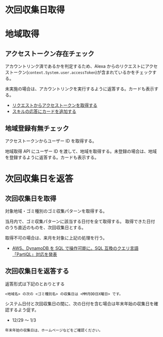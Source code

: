 # 次回収集日取得

# 地域取得

## アクセストークン存在チェック

アカウントリンク済であるかを判定するため、Alexa からのリクエストにアクセストークン(`context.System.user.accessToken`)が含まれているかをチェックする。

未実施の場合は、アカウントリンクを実行するように返答する。カードも表示する。

- [リクエストからアクセストークンを取得する](https://developer.amazon.com/ja-JP/docs/alexa/account-linking/add-account-linking-logic-custom-skill.html#get-token)
- [スキルの応答にカードを追加する](https://developer.amazon.com/ja-JP/docs/alexa/custom-skills/include-a-card-in-your-skills-response.html)

## 地域登録有無チェック

アクセストークンからユーザー ID を取得する。

地域取得 API にユーザー ID を渡して、地域を取得する。未登録の場合は、地域を登録するように返答する。カードも表示する。

# 次回収集日を返答

## 次回収集日を取得

対象地域・ゴミ種別のゴミ収集パターンを取得する。

当月内で、ゴミ収集パターンに該当する日付を全て取得する。
取得できた日付のうち直近のものを、次回収集日とする。

取得不可の場合は、来月を対象に上記の処理を行う。

- [AWS、DynamoDB を SQL で操作可能に。SQL 互換のクエリ言語「PartiQL」対応を発表](https://www.publickey1.jp/blog/20/awsdynamodbsqlsqlpartiql.html)

## 次回収集日を返答する

返答形式は下記のとおりとする

```
<地域名> の次の <ゴミ種別名> の収集日は <MM月DD日X曜日> です。
```

システム日付と次回収集日の間に、次の日付を含む場合は年末年始の収集日を確認するよう促す。

- 12/29 ～ 1/3

```
年末年始の収集日は、ホームページなどをご確認ください。
```
